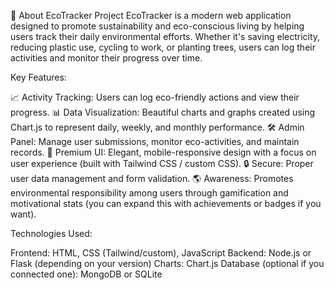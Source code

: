 🌿 About EcoTracker Project
EcoTracker is a modern web application designed to promote sustainability and eco-conscious living by helping users track their daily environmental efforts. Whether it's saving electricity, reducing plastic use, cycling to work, or planting trees, users can log their activities and monitor their progress over time.

Key Features:

📈 Activity Tracking: Users can log eco-friendly actions and view their progress.
📊 Data Visualization: Beautiful charts and graphs created using Chart.js to represent daily, weekly, and monthly performance.
🛠 Admin Panel: Manage user submissions, monitor eco-activities, and maintain records.
🎨 Premium UI: Elegant, mobile-responsive design with a focus on user experience (built with Tailwind CSS / custom CSS).
🔒 Secure: Proper user data management and form validation.
🌎 Awareness: Promotes environmental responsibility among users through gamification and motivational stats (you can expand this with achievements or badges if you want).

Technologies Used:

Frontend: HTML, CSS (Tailwind/custom), JavaScript
Backend: Node.js or Flask (depending on your version)
Charts: Chart.js
Database (optional if you connected one): MongoDB or SQLite

